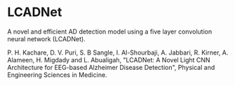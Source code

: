 # LCADNet
A novel and efficient AD detection model using a five layer convolution neural network (LCADNet).

P. H. Kachare, D. V. Puri, S. B Sangle, I. Al-Shourbaji, A. Jabbari, R. Kirner, A. Alameen, H. Migdady and L. Abualigah, "LCADNet: A Novel Light CNN Architecture for EEG-based Alzheimer Disease Detection", Physical and Engineering Sciences in Medicine.
